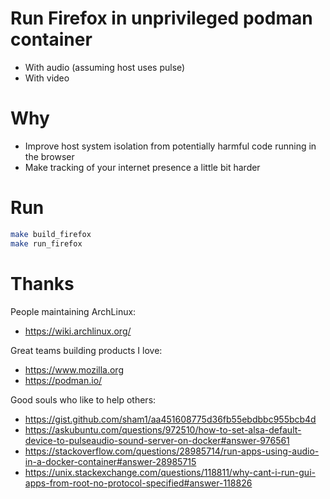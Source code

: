 # Run Firefox in unprivileged podman container

* With audio (assuming host uses pulse)
* With video

# Why

* Improve host system isolation from potentially harmful code running in the browser
* Make tracking of your internet presence a little bit harder

# Run

```bash
make build_firefox
make run_firefox
```

# Thanks

People maintaining ArchLinux:
* https://wiki.archlinux.org/

Great teams building products I love:
* https://www.mozilla.org
* https://podman.io/

Good souls who like to help others:
* https://gist.github.com/sham1/aa451608775d36fb55ebdbbc955bcb4d
* https://askubuntu.com/questions/972510/how-to-set-alsa-default-device-to-pulseaudio-sound-server-on-docker#answer-976561
* https://stackoverflow.com/questions/28985714/run-apps-using-audio-in-a-docker-container#answer-28985715
* https://unix.stackexchange.com/questions/118811/why-cant-i-run-gui-apps-from-root-no-protocol-specified#answer-118826
